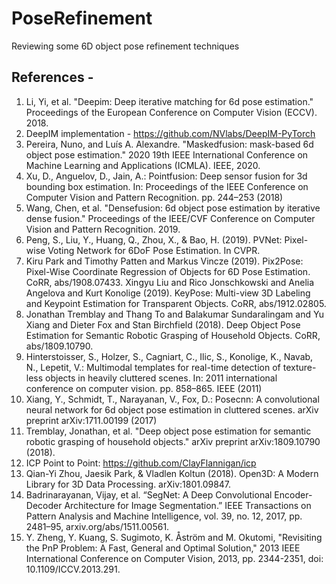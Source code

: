 # PoseRefinement
Reviewing some 6D object pose refinement techniques


## References - 

1. Li, Yi, et al. "Deepim: Deep iterative matching for 6d pose estimation." Proceedings of the European Conference on Computer Vision (ECCV). 2018.
2. DeepIM implementation - https://github.com/NVlabs/DeepIM-PyTorch
3. Pereira, Nuno, and Luís A. Alexandre. "Maskedfusion: mask-based 6d object pose estimation." 2020 19th IEEE International Conference on Machine Learning and Applications (ICMLA). IEEE, 2020.
4. Xu, D., Anguelov, D., Jain, A.: Pointfusion: Deep sensor fusion for 3d bounding box estimation. In: Proceedings of the IEEE Conference on Computer Vision and Pattern Recognition. pp. 244–253 (2018)
5. Wang, Chen, et al. "Densefusion: 6d object pose estimation by iterative dense fusion." Proceedings of the IEEE/CVF Conference on Computer Vision and Pattern Recognition. 2019.
6. Peng, S., Liu, Y., Huang, Q., Zhou, X., & Bao, H. (2019). PVNet: Pixel-wise Voting Network for 6DoF Pose Estimation. In CVPR.
7. Kiru Park and Timothy Patten and Markus Vincze (2019). Pix2Pose: Pixel-Wise Coordinate Regression of Objects for 6D Pose Estimation. CoRR, abs/1908.07433.
Xingyu Liu and Rico Jonschkowski and Anelia Angelova and Kurt Konolige (2019). KeyPose: Multi-view 3D Labeling and Keypoint Estimation for Transparent Objects. CoRR, abs/1912.02805.
8. Jonathan Tremblay and Thang To and Balakumar Sundaralingam and Yu Xiang and Dieter Fox and Stan Birchfield (2018). Deep Object Pose Estimation for Semantic Robotic Grasping of Household Objects. CoRR, abs/1809.10790.
9. Hinterstoisser, S., Holzer, S., Cagniart, C., Ilic, S., Konolige, K., Navab, N., Lepetit, V.: Multimodal templates for real-time detection of texture-less objects in heavily cluttered scenes. In: 2011 international conference on computer vision. pp. 858–865. IEEE (2011)
10. Xiang, Y., Schmidt, T., Narayanan, V., Fox, D.: Posecnn: A convolutional neural network for 6d object pose estimation in cluttered scenes. arXiv preprint arXiv:1711.00199 (2017) 
11. Tremblay, Jonathan, et al. "Deep object pose estimation for semantic robotic grasping of household objects." arXiv preprint arXiv:1809.10790 (2018).
12. ICP Point to Point: https://github.com/ClayFlannigan/icp
13. Qian-Yi Zhou, Jaesik Park, & Vladlen Koltun (2018). Open3D: A Modern Library for 3D Data Processing. arXiv:1801.09847.
14. Badrinarayanan, Vijay, et al. “SegNet: A Deep Convolutional Encoder-Decoder Architecture for Image Segmentation.” IEEE Transactions on Pattern Analysis and Machine Intelligence, vol. 39, no. 12, 2017, pp. 2481–95, arxiv.org/abs/1511.00561.
15. Y. Zheng, Y. Kuang, S. Sugimoto, K. Åström and M. Okutomi, "Revisiting the PnP Problem: A Fast, General and Optimal Solution," 2013 IEEE International Conference on Computer Vision, 2013, pp. 2344-2351, doi: 10.1109/ICCV.2013.291.
